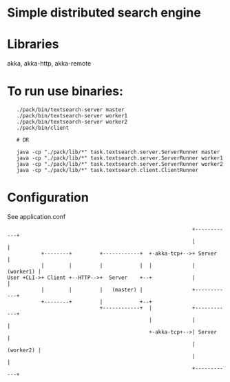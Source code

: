 # Simple distributed search engine

# Libraries

akka, akka-http, akka-remote

# To run use binaries:

```
   ./pack/bin/textsearch-server master
   ./pack/bin/textsearch-server worker1
   ./pack/bin/textsearch-server worker2
   ./pack/bin/client
   
   # OR
   
   java -cp "./pack/lib/*" task.textsearch.server.ServerRunner master
   java -cp "./pack/lib/*" task.textsearch.server.ServerRunner worker1
   java -cp "./pack/lib/*" task.textsearch.server.ServerRunner worker2
   java -cp "./pack/lib/*" task.textsearch.client.ClientRunner
```


# Configuration

See application.conf 

                                                                +------------+
                                                                |            |
               +--------+         +------------+  +-akka-tcp+-->+ Server     |
               |        |         |            |  |             |  (worker1) |
    User +CLI->+ Client +--HTTP-->+  Server    +--+             |            |
               |        |         |   (master) |                +------------+
               +--------+         |            +--+
                                  +------------+  |             +------------+
                                                  |             |            |
                                                  +-akka-tcp+-->| Server     |
                                                                |  (worker2) |
                                                                |            |
                                                                +------------+
 
